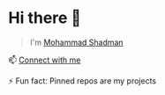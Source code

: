 # Hi there 👋
> I'm [Mohammad Shadman](https://shadmanmd.github.io/mdshadman/)

<!--
**shadmanmd/shadmanmd** is a ✨ _special_ ✨ repository because its `README.md` (this file) appears on your GitHub profile.

Here are some ideas to get you started:

- 🔭 I’m currently working on ...
- 🌱 I’m currently learning ...
- 👯 I’m looking to collaborate on ...
- 🤔 I’m looking for help with ...
- 💬 Ask me about ...
- 📫 How to reach me: ...
- 😄 Pronouns: ...
- ⚡ Fun fact: ...
-->

📫 [Connect with me](https://www.linkedin.com/in/mohammad-shadman-005729151 "LinkedIn")

⚡ Fun fact: Pinned repos are my projects
